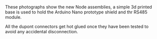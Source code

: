 These photographs show the new Node assemblies, a simple 3d printed base is used to hold the Arduino 
Nano prototype shield and thr RS485 module.

All the dupont connectors get hot glued once they have been tested to avoid any accidental disconnection.

